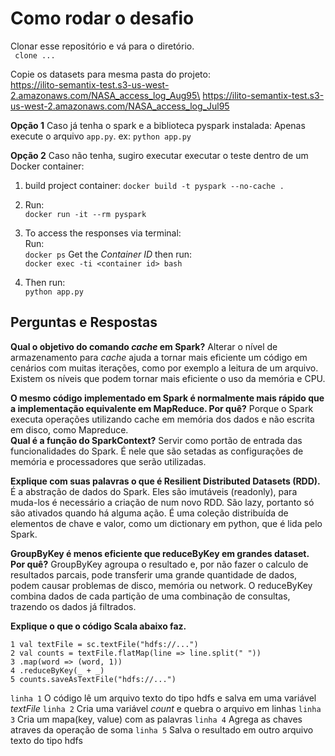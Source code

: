 # Como rodar o desafio

Clonar esse repositório e vá para o diretório. \
` clone ...`

Copie os datasets para mesma pasta do projeto:\
https://ilito-semantix-test.s3-us-west-2.amazonaws.com/NASA_access_log_Aug95\
https://ilito-semantix-test.s3-us-west-2.amazonaws.com/NASA_access_log_Jul95

**Opção 1**
Caso já tenha o spark e a biblioteca pyspark instalada:
Apenas execute o arquivo `app.py`.
ex: `python app.py`

**Opção 2**
Caso não tenha, sugiro executar executar o teste dentro de um Docker container:
1. build project container:
`docker build -t pyspark --no-cache .`

2. Run:\
`docker run -it --rm pyspark`

3. To access the responses via terminal:\
Run:\
`docker ps`
Get the _Container ID_ then run:\
`docker exec -ti <container id> bash`

5. Then run:\
`python app.py`

## Perguntas e Respostas 
**Qual o objetivo do comando _cache_ em Spark?** 
Alterar o nível de armazenamento para _cache_ ajuda a tornar mais eficiente um código em cenários com muitas iterações, 
como por exemplo a leitura de um arquivo. Existem os níveis que podem tornar mais eficiente o uso da memória e CPU.

**O mesmo código implementado em Spark é normalmente mais rápido que a implementação equivalente em MapReduce.
Por quê?** 
Porque o Spark executa operações utilizando cache em memória dos dados e não escrita em disco, como Mapreduce.  
**Qual é a função do SparkContext?**
Servir como portão de entrada das funcionalidades do Spark. É nele que são setadas as configurações de memória e processadores que serão utilizadas.

**Explique com suas palavras o que é Resilient Distributed Datasets (RDD).**
É a abstração de dados do Spark. Eles são imutáveis (readonly), para muda-los é necessário a criação de num novo RDD.
São lazy, portanto só são ativados quando há alguma ação. É uma coleção distribuída de elementos de chave e valor, 
como um dictionary em python, que é lida pelo Spark.

**GroupByKey é menos eficiente que reduceByKey em grandes dataset. Por quê?**
GroupByKey agroupa o resultado e, por não fazer o calculo de resultados parcais, pode transferir uma grande quantidade de dados, podem causar problemas de disco, memória ou network.
O reduceByKey combina dados de cada partição de uma combinação de consultas, trazendo os dados já filtrados.

**Explique o que o código Scala abaixo faz.**
```
1 val textFile = sc.textFile("hdfs://...")
2 val counts = textFile.flatMap(line => line.split(" "))
3 .map(word => (word, 1))
4 .reduceByKey(_ + _)
5 counts.saveAsTextFile("hdfs://...")
```

`linha 1` O código lê um arquivo texto do tipo hdfs e salva em uma variável _textFile_
`linha 2` Cria uma variável _count_ e quebra o arquivo em linhas 
`linha 3` Cria um mapa(key, value) com as palavras
`linha 4` Agrega as chaves atraves da operação de soma
`linha 5` Salva o resultado em outro arquivo texto do tipo hdfs


